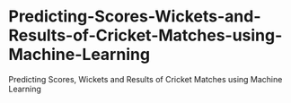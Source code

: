 # Predicting-Scores-Wickets-and-Results-of-Cricket-Matches-using-Machine-Learning
Predicting Scores, Wickets and Results of Cricket Matches using Machine Learning
